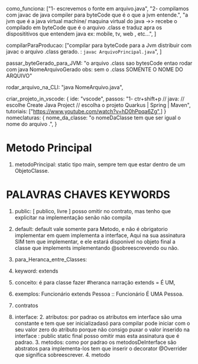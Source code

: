 como_funciona: ["1- escrevemos o fonte em arquivo.java", "2- compilamos com javac de java compiler para byteCode que é o que a jvm entende.", "a jvm que é a java virtual machine/ maquina virtual do java ->> recebe o compilado em byteCode que é o arquivo .class e traduz apra os disposititivos que entendem java ex: mobile, tv, web , etc...", ]

compilarParaProducao: ["compilar para byteCode para a Jvm distribuir com javac o arquivo .class gerado. : ```javac ArquivoPrincipal.java```", ]

passar_byteGerado_para_JVM: "o arquivo .class sao bytesCode entao rodar com java NomeArquivoGerado obs: sem o .class SOMENTE O NOME DO ARQUIVO"

rodar_arquivo_na_CLI: "java NomeArquivo.java",


criar_projeto_in_vscode: {
  ide: "vscode",
  passos: "1- ctr+shift+p // java: // escolhe Create Java Project // escolha o projeto Quarkus | Spring | Maven",
  tutoriais: ["https://www.youtube.com/watch?v=hD0hPpqa6Zg",]
}
nomeclaturas: {
  nome_da_classe: "o nomeDaClasse tem que ser igual o nome do arquivo <Use PascalCase>.",
}

# Metodo Principal
1. metodoPrincipal: static tipo main, sempre tem que estar dentro de um ObjetoClasse.


# PALAVRAS CHAVES KEYWORDS
1. public: [ publico, livre ] posso omitir no contrato, mas tenho que explicitar na implementação senão não compila

2. default: default vale somente para Metodo, e não é obrigatorio implementar em quem implementa a interface, Aqui na sua assinatura SIM tem que implementar, e ele estará disponivel no objeto final a classe que implements implementando @sobreescrevendo ou não.


3. para_Heranca_entre_Classes:
  1. keyword: extends
  2. conceito: é para classe fazer #heranca narração extends = É UM,
  3. exemplos: Funcionário extends Pessoa :: Funcionário É UMA Pessoa.

1. contratos
  1. interface:
    2. atributos: por padrao os atributos em interface são uma constante e tem que ser inicializadasó para compilar pode iniciar com o seu valor zero do atributo porque não consigo puxar o valor inserido na interface : public static final posso omitir mas esta assinatura que é padrao.
    3. metodos: como por padrao os metodosDeInterface são abstratos para implementa-los tem que inserir o decorator @Overrider que significa sobreescrever.
    4. metodo
